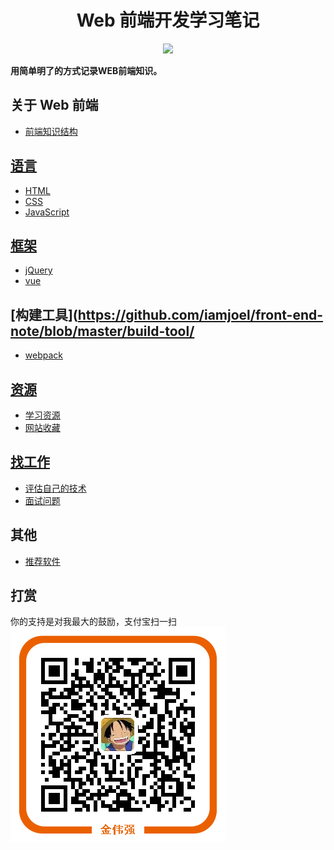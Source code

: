 <h1 align="center">Web 前端开发学习笔记</h1>
<p align="center">
<a href="https://gitter.im/iamjoel/front-end-note"><img src="https://badges.gitter.im/Join Chat.svg"></a>
</p>

**用简单明了的方式记录WEB前端知识。**

## 关于 Web 前端
* [前端知识结构](https://github.com/iamjoel/front-end-note/blob/master/intro/knowledge-structure.md)

## [语言](https://github.com/iamjoel/front-end-note/blob/master/language/)
* [HTML](https://github.com/iamjoel/front-end-note/blob/master/language/html)
* [CSS](https://github.com/iamjoel/front-end-note/blob/master/language/css)
* [JavaScript](https://github.com/iamjoel/front-end-note/blob/master/language/js)

## [框架](https://github.com/iamjoel/front-end-note/blob/master/framework/)
* [jQuery](https://github.com/iamjoel/front-end-note/blob/master/framework/jQuery)
* [vue](https://github.com/iamjoel/front-end-note/blob/master/framework/vue)

## [构建工具](https://github.com/iamjoel/front-end-note/blob/master/build-tool/
* [webpack](https://github.com/iamjoel/front-end-note/blob/master/build-tool/webpack)

## [资源](https://github.com/iamjoel/front-end-note/blob/master/resource/)
* [学习资源](https://github.com/iamjoel/front-end-note/blob/master/resource/bookmark/learn-resource.md)
* [网站收藏](https://github.com/iamjoel/front-end-note/blob/master/resource/bookmark/README.md)

## [找工作](https://github.com/iamjoel/front-end-note/blob/master/find-jobs/)
* [评估自己的技术](https://github.com/iamjoel/front-end-note/blob/master/find-jobs/assessment)
* [面试问题](https://github.com/iamjoel/front-end-note/blob/master/find-jobs/question.md)

## 其他
* [推荐软件](https://github.com/iamjoel/front-end-note/blob/master/software)

## 打赏
你的支持是对我最大的鼓励，支付宝扫一扫  
<img src="alipay.png" align="center" alt="支付宝付款二维码">


